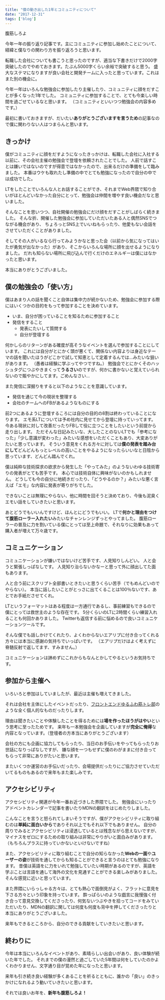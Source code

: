 ```yaml
---
title: "僕の動き出した1年とコミュニティについて"
date: "2017-12-31"
tags: ['blog']
---
```


腹筋しろよ

今年一年の振り返り記事です。主にコミュニティに参加し始めたことについて、経緯と僕なりの関わり方を振り返ろうと思います。

転職した会社についても書こうと思ったのですが、適当な下書きだけで2000字突破したのでやめておきます。たぶん5000字くらい余裕で突破すると思う。 盛大なステマになりますが良い会社と開発チームに入ったと思っています。これはまた別の機会に。

今年一年はいろんな勉強会に参加したり主催したり、コミュニティに顔をだすことが多くなった1年でした。 コミュニティに参加することで、とても今楽しい時間を過ごせているなと思います。 （コミュニティといいつつ勉強会の内容多めです。）

最初に書いておきますが、だいたい**ありがとうございますを言うため**の記事なので僕に関わりない人はつまらんと思います。

## きっかけ

僕がコミュニティに顔をだすようになったきっかけは、転職した会社に入社する以前に、その会社主催の勉強会で登壇を依頼されたことでした。 人前で話すことは嫌いではないのですが得意ではなかったので、出来るだけの準備をして臨みました。 本番はウケも取れたし準備の中でとても勉強になったので自分の中では成功でした。

LTをしたことでいろんな人とお話することができ、それまでWeb界隈で知り合いがほとんどいなかった自分にとって、勉強会は仲間を増やす良い機会だなと思いました。

そんなことを思いつつ、自社開催の勉強会にだけ顔をだすことがしばらく続きました。 そんな折、開催した勉強会に参加していただいたある人と偶然SNSでつながる機会があり、 ちょろっとSNS上でいいねもらったり、他愛もない会話をさせていただくことがありました。

そしてその人がいるなら行ってみようかなと思った会（以前から気になってはいたが勇気が出なかった）があり、そこからいろんな場所に顔を出せるようになりました。 だれも知らない場所に飛び込んで行くだけのエネルギーは僕にはなかったと思います。

本当にありがとうございました。

## 僕の勉強会の「使い方」

僕はあまり人の話を聞くこと自体は集中力が続かないため、勉強会に参加する際にはいくつかの目的をもって参加することを決めています。

- いま、自分が困っていることを知るために参加すること
- 発信をすること
    - 発表にたいして質問する
    - 自分が登壇する

何かしらのリターンがある確度が高そうなイベントを選んで参加することにしています。 これには自分がとにかく頭が悪くて、関係ない内容よりは身近なテーマの話を聞いたほうがどこかで試して知恵として定着するんでは...みたいな狙いがあります。 （愚者は経験に学ぶってやつですね。） 勉強会でとにかくそのハッシュタグにつぶやきまくって**うるさい**のですが、何かに書かないと覚えていられないので賑やかにしてます。ごめんなさい...

また発信に深掘りをすると以下のようなことを意識しています。

- 発信を通じて今の現状を整理する
- 会社のチームへのFBがあるようなものにする

前2つにあるように登壇するころには自分の目的の8割は終わっていることになります。 エモ系LTについては予め社内に見せてから登壇に持っていってます。 今ある現状に対して改善だったりFBして役に立つことをしたいという前提から走り出します。 ただそんな日記みたいな、大したことのないLTでも「参考になった」「少し意識が変わった」みたいな感想をいただくこともあり、大変ありがたいと思っています。 そういう意見をくれる方々に対しては**僕の発表を踏み台にして**どんどんもっとレベルの高いことをやるようになったらいいなと日陰から思っています、どんどん踏んでくれ。

僕は純粋な技術探求の欲求から発生した「やってみた」のようないわゆる技術寄りの発表がとても苦手です。 本心では技術自体に興味がないのかもしれません。 どうしても今の自分に地続きだったり、「どうやるのか？」みたいな悪く言えば「エモ」な内容に発表が寄りがちでした。

できないことは無理にやらない、他に時間を回そうと決めており、今後も泥臭くエモい話をしていきたいと思います。

あとどうでもいいんですけど、ほんとにどうでもいい。 LTで**何かと理由をつけて腹筋ローラー入れたい**みたいなチャンレンジずっとやってました。 腹筋ローラーの普及に力を割いている僕にとっては至上命題で、それなりに効果もあって購入者が増えて万々歳です。

## コミュニケーション

コミュニケーションが嫌いではないけど苦手です、人見知りしんどい。 人と会うと緊張しっぱなしです。 人見知り治らないかなーと思って外に顔出してた面もあります。

人と合う前にスクリプト全部書いときたいと思うくらい苦手（でもめんどいのでやらない）。 本当に話したいことがとっさに出てくることは100％ないです、あとでお手紙ださせてくれ。

LTというフォーマットはある程度は一方通行であるし、事前練習もできるので僕にとっては救世主のような存在です。 5分くらいのLTに2時間くらい練習入れることも何回かありました。 Twitterも返信する前に悩めるので良いコミュニケーションツールです。

そんな僕でも話しかけてくれたり、よくわからないエアリプに付き合ってくれる方々には本当に感謝の気持ちでいっぱいです。 （エアリプだけはよく考えずに脊髄反射で返してます、すみません。）

コミュニケーションは諦めずにこれからもなんとかしてやるというお気持ちです。

## 参加から主催へ

いろいろと参加はしていましたが、最近は主催も増えてきました。

それは会社を主体にしたイベントだったり、[フロントエンドゆるふわ筋トレ部](https://twitter.com/search?src=typd&q=%23%E3%83%95%E3%83%AD%E3%83%B3%E3%83%88%E3%82%A8%E3%83%B3%E3%83%89%E3%82%86%E3%82%8B%E3%81%B5%E3%82%8F%E7%AD%8B%E3%83%88%E3%83%AC%E9%83%A8)のような全く個人的なものだったりします。

理由は聞きたいことや体験したことを得るためには**場を作ったほうがはやい**という思考に至ったためです。 来年も一本勉強会を企画していますが**完全に俺得**な内容となっています。（登壇者の方本当にありがとうございます）

会社の方にも企画に協力してもらったり、当日のお手伝いをやってもらったりお世話になりっぱなしですが、 嫌な顔を一つもせずに僕のわがままに付き合ってもらって非常にありがたいと思います。

またいくつか運営のお手伝いだったり、会場提供だったりにご協力させていただいてるものもあるので来年もまた楽しみです。

## アクセシビリティ

アクセシビリティ関連が今年一番お近づきした界隈でした。 勉強会にいったりアドベントカレンダーで記事を書いたりMDNの翻訳をはじめたりしました。

こんなことを言うと怒られてしまいそうですが、僕がアクセシビリティに取り組むのは**単純に面白いから**でありそれ以上でもそれ以下でもありません。 自分の周りでみるとアクセシビリティは浸透しているとは残念ながら思えないですが、マイナスをゼロにするための取り組みは非常にやりがいと面白みがあります。（もちろんプラスに持っていかないといけないですね）

また、アクセシビリティに取り組むことで自分の知らなかった**Webの一面**や**ユーザーの姿**が技術を通してからも知ることができると言うのはとても勉強になります。 昔僕は英語をに力をいれて勉強していたい時期があるのですが、英語を学ぶことは言語を通して海外の文化を見通すことができる楽しみがありました。 そんな感覚に近いと思っています。

また界隈にいらっしゃる方々は、とても熱心で面倒見がよく、フラットに意見を下さる方々という印象を持っています。 酔っぱらいのような戯言に我慢強く付き合って意見交換してくださったり、何気ないつぶやきを拾ってコードをみていただいたり、MDNの翻訳に関しては何度も何度も背中を押してくださったりと本当にありがとうございました。

来年もできるところから、自分のできる貢献をしていきたいと思います。

## 終わりに

今年は本当にいろんなイベントがあり、素晴らしい出会いがあり、良い体験が続いた年でした。 それまでの僕の漫然と過ごしていた5年間は何をしていたのかよくわかりません、文字通り目が覚めた年になったと思います。

来年も引き続き良い経験が多くあることを祈るとともに、誰かの「良い」のきっかけになれるよう動いていきたいと思います。

それでは良いお年を、**新年も腹筋しろよ！**
